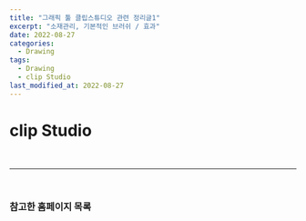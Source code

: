 ```yaml
---
title: "그래픽 툴 클립스튜디오 관련 정리글1"
excerpt: "소재관리, 기본적인 브러쉬 / 효과"
date: 2022-08-27
categories:
  - Drawing
tags:
  - Drawing
  - clip Studio
last_modified_at: 2022-08-27
---
```


# clip Studio

<br>

<!-- ## getCurrentPosition() 의 자세한 내용

| getCurrentPosition()의 반환값        |                       설명                       |
| ------------------------------------ | :----------------------------------------------: |
| `timestamp`                          |          정보를 가져온 시간을 나타낸다.          |
| `coords.latitude , coords.longitude` | 소수로 된 `위도(latitude)`와 `경도(longitude)`값 |
| `coords.speed`                       |     초당 이동한 미터수를 나타내는 값, (초속)     |

<br> -->

---

<br>

### 참고한 홈페이지 목록

<!-- #### [tcpschool - Geolocation](http://tcpschool.com/html/html5_api_geolocation)

#### [DaleSeo - [자바스크립트] fetch() 함수로 원격 API 호출하기](https://www.daleseo.com/js-window-fetch/) -->
